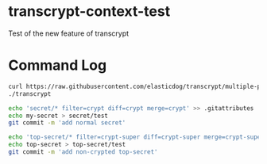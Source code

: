 # transcrypt-context-test

Test of the new feature of transcrypt

# Command Log

```sh
curl https://raw.githubusercontent.com/elasticdog/transcrypt/multiple-passphrases-in-one-repo-wip/transcrypt > transcrypt
./transcrypt

echo 'secret/* filter=crypt diff=crypt merge=crypt' >> .gitattributes
echo my-secret > secret/test
git commit -m 'add normal secret'

echo 'top-secret/* filter=crypt-super diff=crypt-super merge=crypt-super' >> .gitattributes
echo top-secret > top-secret/test
git commit -m 'add non-crypted top-secret'
```
